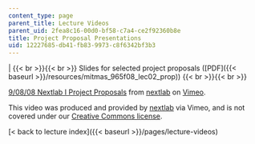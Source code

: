 ```yaml
---
content_type: page
parent_title: Lecture Videos
parent_uid: 2fea8c16-00d0-bf58-c7a4-ce2f92360b8e
title: Project Proposal Presentations
uid: 12227685-db41-fb83-9973-c8f6342bf3b3
---
```


|  {{< br >}}{{< br >}} Slides for selected project proposals ([PDF]({{< baseurl >}}/resources/mitmas_965f08_lec02_prop)) {{< br >}}{{< br >}}  

[9/08/08 Nextlab I Project Proposals](https://vimeo.com/3866127) from [nextlab](https://vimeo.com/nextlab) on [Vimeo](https://vimeo.com).

This video was produced and provided by [nextlab](http://vimeo.com/nextlab) via Vimeo, and is not covered under our [Creative Commons license](/terms/#cc).

[< back to lecture index]({{< baseurl >}}/pages/lecture-videos)